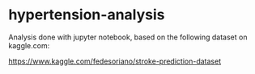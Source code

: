 # hypertension-analysis
Analysis done with jupyter notebook, based on the following dataset on kaggle.com:

https://www.kaggle.com/fedesoriano/stroke-prediction-dataset
